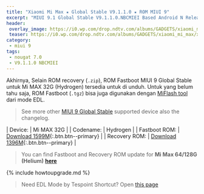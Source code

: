 ```yaml
---
title: "Xiaomi Mi Max ★ Global Stable V9.1.1.0 ★ ROM MIUI 9"
excerpt: "MIUI 9.1 Global Stable V9.1.1.0.NBCMIEI Based Android N Released for Xiaomi Mi Max 32GB (hydrogen)! You can now download Fastboot ROM or Recovery ROM update here"
header:
 overlay_image: https://i0.wp.com/drop.ndtv.com/albums/GADGETS/xiaomi_mi_max/xiaomi_mi_max_port_ndtv.jpg?resize=800,400
 teaser: https://i0.wp.com/drop.ndtv.com/albums/GADGETS/xiaomi_mi_max/xiaomi_mi_max_port_ndtv.jpg?resize=300,150
category:
 - miui 9
tags:
 - nougat 7.0
 - V9.1.1.0 NBCMIEI
---
```


Akhirnya, Selain ROM recovery (`.zip`), ROM Fastboot MIUI 9 Global Stable untuk Mi MAX 32G (Hydrogen) tersedia untuk di unduh. Untuk yang belum tahu saja, ROM Fastboot (`.tgz`) bisa juga digunakan dengan [MiFlash tool](https://miflashtool.knoacc.org/) dari mode EDL.

> See more other [MIUI 9 Global Stable](https://mi.knoacc.org/update-rom-miui-9-global-stable-full-changelog) supported device also the changelog.

| Device: | Mi MAX 32G |
| Codename: | Hydrogen |
| Fastboot ROM: | [Download 1599M](/bigota?type=hydrogen_global_images&ver=V9.1.1.0.NBCMIEI&size=1599M&name=20171109.0000.00_7.0_global_140110afe3.tgz){:.btn.btn--primary} |
| Recovery ROM: | [Download 1396M](/bigota?type=miui_MIMAXGlobal&ver=V9.1.1.0.NBCMIEI&size=1396M&name=fba470fff7_7.0.zip){:.btn.btn--primary} |

> You can find Fastboot and Recovery ROM update for **Mi Max 64/128G (Helium)** [**here**](https://mi.knoacc.org/global-stable-miui-9-mi-max-helium-fastboot-recovery)

{% include howtoupgrade.md %}

> Need EDL Mode by Tespoint Shortcut? Open [this page](/testpoint)